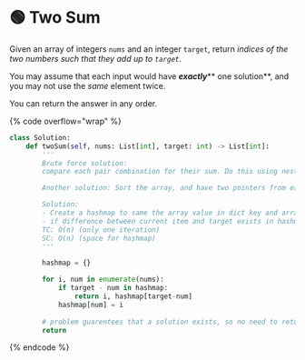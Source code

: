 # 🟢 Two Sum

Given an array of integers `nums` and an integer `target`, return _indices of the two numbers such that they add up to `target`_.

You may assume that each input would have _**exactly**_** one solution**, and you may not use the _same_ element twice.

You can return the answer in any order.

{% code overflow="wrap" %}
```python
class Solution:
    def twoSum(self, nums: List[int], target: int) -> List[int]:
        '''
        Brute force solution: 
        compare each pair combination for their sum. Do this using nested loop. i iterates over the entire length, and j iterates from i+1 to end of array

        Another solution: Sort the array, and have two pointers from each end for the search. This has TC O(nlogn) and SC O(1)

        Solution:
        - Create a hashmap to same the array value in dict key and array index in dict value
        - if difference between current item and target exists in hashmap, return the indices
        TC: O(n) (only one iteration)
        SC: O(n) (space for hashmap)
        '''

        hashmap = {}

        for i, num in enumerate(nums):
            if target - num in hashmap:
                return i, hashmap[target-num]
            hashmap[num] = i
        
        # problem guarentees that a solution exists, so no need to return anything
        return
```
{% endcode %}
